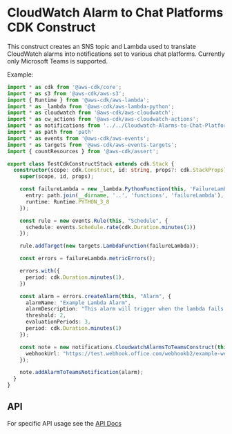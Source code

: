 # CloudWatch Alarm to Chat Platforms CDK Construct

This construct creates an SNS topic and Lambda used to translate CloudWatch alarms into notifications set to various chat platforms. Currently only Microsoft Teams is supported.

Example:

```typescript
import * as cdk from '@aws-cdk/core';
import * as s3 from '@aws-cdk/aws-s3';
import { Runtime } from '@aws-cdk/aws-lambda';
import * as _lambda from '@aws-cdk/aws-lambda-python';
import * as cloudwatch from '@aws-cdk/aws-cloudwatch';
import * as cw_actions from '@aws-cdk/aws-cloudwatch-actions';
import * as notifications from '../../Cloudwatch-Alarms-to-Chat-Platforms/src/index';
import * as path from 'path'
import * as events from '@aws-cdk/aws-events';
import * as targets from '@aws-cdk/aws-events-targets';
import { countResources } from '@aws-cdk/assert';

export class TestCdkConstructStack extends cdk.Stack {
  constructor(scope: cdk.Construct, id: string, props?: cdk.StackProps) {
    super(scope, id, props);

    const failureLambda = new _lambda.PythonFunction(this, 'FailureLambda', {
      entry: path.join(__dirname, '..', 'functions', 'failureLambda'),
      runtime: Runtime.PYTHON_3_8
    });

    const rule = new events.Rule(this, "Schedule", {
      schedule: events.Schedule.rate(cdk.Duration.minutes(1))
    });

    rule.addTarget(new targets.LambdaFunction(failureLambda));

    const errors = failureLambda.metricErrors();

    errors.with({
      period: cdk.Duration.minutes(1),
    })

    const alarm = errors.createAlarm(this, "Alarm", {
      alarmName: "Example Lambda Alarm",
      alarmDescription: "This alarm will trigger when the lambda fails 2 out of 3 times in a given period",
      threshold: 2,
      evaluationPeriods: 3,
      period: cdk.Duration.minutes(1)
    });

    const note = new notifications.CloudwatchAlarmsToTeamsConstruct(this, "Notification", {
      webhookUrl: "https://test.webhook.office.com/webhookb2/example-webhook-goes-here"
    });

    note.addAlarmToTeamsNotification(alarm);
  }
}
```

## API

For specific API usage see the [API Docs](./API.md)